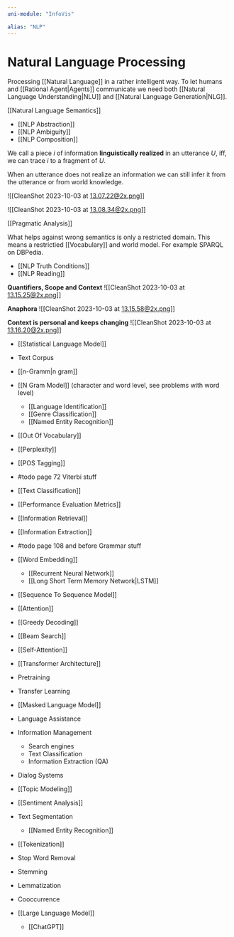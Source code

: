 ```yaml
---
uni-module: "InfoVis"

alias: "NLP"
---
```

# Natural Language Processing

Processing [[Natural Language]] in a rather intelligent way. To let humans and [[Rational Agent|Agents]] communicate we need both [[Natural Language Understanding|NLU]] and [[Natural Language Generation|NLG]].

[[Natural Language Semantics]]

- [[NLP Abstraction]]
- [[NLP Ambiguity]]
- [[NLP Composition]]

We call a piece $i$ of information **linguistically realized** in an utterance $U$, iff, we can trace $i$ to a fragment of $U$.

When an utterance does not realize an information we can still infer it from the utterance or from world knowledge.

![[CleanShot 2023-10-03 at 13.07.22@2x.png]]


![[CleanShot 2023-10-03 at 13.08.34@2x.png]]

[[Pragmatic Analysis]]

What helps against wrong semantics is only a restricted domain. This means a restrictied [[Vocabulary]] and world model. For example SPARQL on DBPedia.

- [[NLP Truth Conditions]]
- [[NLP Reading]]

**Quantifiers, Scope and Context**
![[CleanShot 2023-10-03 at 13.15.25@2x.png]]

**Anaphora**
![[CleanShot 2023-10-03 at 13.15.58@2x.png]]

**Context is personal and keeps changing**
![[CleanShot 2023-10-03 at 13.16.20@2x.png]]


- [[Statistical Language Model]]
- Text Corpus
- [[n-Gramm|n gram]]
- [[N Gram Model]] (character and word level, see problems with word level)
	- [[Language Identification]]
	- [[Genre Classification]]
	- [[Named Entity Recognition]]
- [[Out Of Vocabulary]]
- [[Perplexity]]
- [[POS Tagging]]
- #todo page 72 Viterbi stuff 
- [[Text Classification]]
- [[Performance Evaluation Metrics]]
- [[Information Retrieval]]
- [[Information Extraction]]
- #todo page 108 and before Grammar stuff 
- [[Word Embedding]]
	- [[Recurrent Neural Network]]
	- [[Long Short Term Memory Network|LSTM]]
- [[Sequence To Sequence Model]]
- [[Attention]]
- [[Greedy Decoding]]
- [[Beam Search]]
- [[Self-Attention]]
- [[Transformer Architecture]]
- Pretraining 
- Transfer Learning
- [[Masked Language Model]]

- Language Assistance
- Information Management
	- Search engines 
	- Text Classification 
	- Information Extraction (QA)
- Dialog Systems 


- [[Topic Modeling]]
- [[Sentiment Analysis]]
- Text Segmentation
	- [[Named Entity Recognition]]
- [[Tokenization]]
- Stop Word Removal
- Stemming
- Lemmatization
- Cooccurrence


- [[Large Language Model]]
  - [[ChatGPT]]
